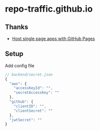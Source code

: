 # repo-traffic.github.io

## Thanks

- [Host single page apps with GitHub Pages](https://github.com/rafrex/spa-github-pages)

## Setup

Add config file

```js
// backend/secret.json
{
  "aws": {
    "accessKeyId": "",
    "secretAccessKey": ""
  },
  "github": {
    "clientID": "",
    "clientSecret": ""
  },
  "jwtSecret": ""
}
```
